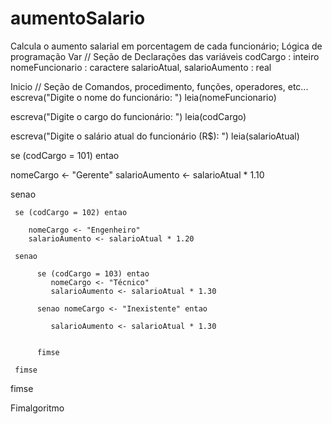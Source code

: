 # aumentoSalario
Calcula o aumento salarial em porcentagem de cada funcionário; Lógica de programação
Var
// Seção de Declarações das variáveis 
codCargo  : inteiro
nomeFuncionario  : caractere
salarioAtual, salarioAumento  : real

Inicio
// Seção de Comandos, procedimento, funções, operadores, etc... 
escreva("Digite o nome do funcionário: ")
leia(nomeFuncionario)

escreva("Digite o cargo do funcionário: ")
leia(codCargo)

escreva("Digite o salário atual do funcionário (R$): ")
leia(salarioAtual)

se (codCargo = 101) entao

   nomeCargo <- "Gerente"
   salarioAumento <- salarioAtual * 1.10
   
senao

     se (codCargo = 102) entao
     
        nomeCargo <- "Engenheiro"
        salarioAumento <- salarioAtual * 1.20
     
     senao
     
          se (codCargo = 103) entao
             nomeCargo <- "Técnico"
             salarioAumento <- salarioAtual * 1.30
             
          senao nomeCargo <- "Inexistente" entao

             salarioAumento <- salarioAtual * 1.30
             

          fimse
          
     fimse
     
fimse


Fimalgoritmo
